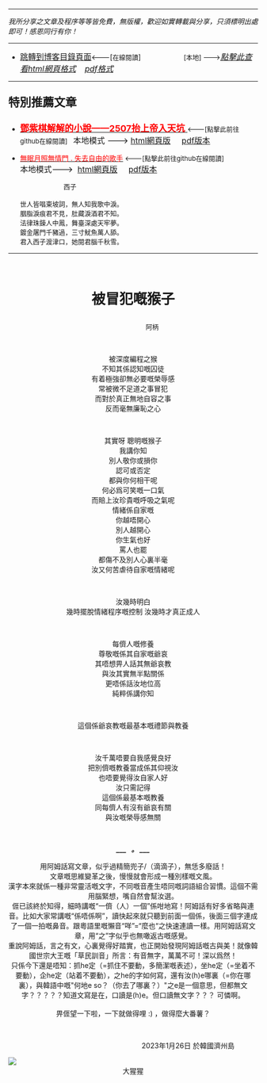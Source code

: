 ***
*我所分享之文章及程序等等皆免費，無版權，歡迎如實轉載與分享，只須標明出處即可！感恩同行有你！* 
****
- [<font size=3>跳轉到博客目錄頁面</font>](../../tableOfContent.md)<---[<font size=2>在線閱讀</font>]&nbsp;&nbsp; &nbsp; &nbsp; &nbsp; &nbsp; &nbsp; &nbsp; &nbsp; &nbsp;&nbsp; &nbsp;  <font size=2> [本地] ---></font><font size=3>[*_點擊此查看html網頁格式_*](../../tableOfContent.html)&nbsp; &nbsp; [*_pdf格式_*](../../tableOfContent.md.pdf)</font>
****

### <p style="font-size: 23px; font-weight:900;">特別推薦文章</p>

- [<font size=4 color=red>**鄧紫棋解解的小說——2507抬上帝入天坑** </font>](https://github.com/brianwchh/worldofheart/blob/main/md_and_html/鄧紫棋解解的小說——2507抬上帝入天坑.md)<font size=2><---[點擊此前往github在線閱讀]</font>&nbsp;&nbsp;  <font size=3>本地模式 --->&nbsp;[html網頁版](../../md_and_html/鄧紫棋解解的小說——2507抬上帝入天坑.html) &nbsp;&nbsp;&nbsp; [pdf版本](../../md_and_html/鄧紫棋解解的小說——2507抬上帝入天坑.md.pdf) </font>  

- [<font color=red>無眠月照無情門 . 失去自由的歌手</font>](https://github.com/brianwchh/worldofheart/blob/main/md_and_html/%E7%84%A1%E7%9C%A0%E6%9C%88%E7%85%A7%E7%84%A1%E6%83%85%E9%96%80.md)<font size=2> <---[點擊此前往github在線閱讀]</font> &nbsp;&nbsp;&nbsp;&nbsp;&nbsp;&nbsp;&nbsp;&nbsp;&nbsp;&nbsp;&nbsp;&nbsp;&nbsp;&nbsp;&nbsp; <font size=3>本地模式---> &nbsp;[html網頁版](../../md_and_html/無眠月照無情門.html) &nbsp;&nbsp;&nbsp; [pdf版本](../../md_and_html/無眠月照無情門.md.pdf) </font>

    <p><font size=2>&nbsp; &nbsp; &nbsp; &nbsp; &nbsp; &nbsp; &nbsp; &nbsp; &nbsp; &nbsp; &nbsp; &nbsp; 西子</br></br>世人皆唱東坡詞，無人知我歌中淚。</br>胭脂淚痕君不見，肚藏淚酒君不知。</br>法律珠鍊人中鳳，舞臺深處天牢夢。</br>鍍金屠門千豬過，三寸魷魚萬人舔。</br>君入西子渡津口，她閱君腦千秋雪。</font></p>
    

****

</br>

# <p align="center" > **被冒犯嘅猴子** </p> 

<p align="center" style="font-size: small;">&nbsp;&nbsp;&nbsp;&nbsp;&nbsp;&nbsp;&nbsp;&nbsp;&nbsp;&nbsp;&nbsp;&nbsp;&nbsp;&nbsp;&nbsp;&nbsp;&nbsp;&nbsp;&nbsp;&nbsp; 阿柄</p>


<div align="center"> <!-- div_1-->

<p align="center"> 
  

</br>

被深度編程之猴   
不知其係認知嘅囚徒  
有着極強卻無必要嘅榮辱感  
常被微不足道之事冒犯   
而對於真正無地自容之事   
反而毫無廉恥之心   

</br>

其實呀 聰明嘅猴子   
我講你知   
別人敬你或損你  
認可或否定  
都與你何相干呢   
何必爲可笑嘅一口氣   
而賠上汝珍貴嘅呼吸之氣呢    
情緒係自家嘅   
你越唔開心  
別人越開心   
你生氣也好  
罵人也罷  
都傷不及別人心裏半毫   
汝又何苦虐待自家嘅情緒呢  


</br>

汝幾時明白  
幾時擺脫情緒程序嘅控制 
汝幾時才真正成人  
 

</br>

每儕人嘅修養  
尊敬嘅係其自家嘅爺哀   
其唔想畀人話其無爺哀教    
與汝其實無半點關係   
更唔係話汝地位高   
純粹係講你知  

</br>

這個係爺哀教嘅最基本嘅禮節與教養

</br>

汝千萬唔要自我感覺良好   
把別儕嘅教養當成係其仰視汝   
也唔要覺得汝自家人好   
汝只需記得   
這個係最基本嘅教養  
同每儕人有沒有爺哀有關   
與汝嘅榮辱感無關   

</br>


***___  &nbsp; 。 ___***

用阿姆話寫文章，似乎過精簡兜子/（滴滴子），無恁多廢話！</br>文章嘅思維變革之後，慢慢就會形成一種別樣嘅文風。</br> 漢字本來就係一種非常靈活嘅文字，不同嘅音產生唔同嘅詞語組合習慣。這個不需用腦緊想，嘴自然會幫汝選。</br> 𠊎已該終於知得，細時講嘅“一儕（人）一個”係咁地寫！阿姆話有好多省略與連音。比如大家常講嘅“係唔係啊”，讀快起來就只聽到前面一個係，後面三個字連成了一個一拍嘅鼻音。跟粵語里嘅懶音“咩”=“麼也“之快速連讀一樣。用阿姆話寫文章，用“之”字似乎也無噉返古嘅感覺。</br> 重說阿姆話，言之有文，心裏覺得好踏實，也正開始發現阿姆話嘅古與美！就像韓國世宗大王嘅「草民訓音」所言：有音無字，萬萬不可！深以爲然！</br> 只係今下還是唔知：抓he定（=抓住不要動，多簡潔嘅表述），坐he定（=坐着不要動），企he定（站着不要動），之he的字如何寫，還有汝(h)e哪裏（=你在哪裏），與韓語中嘅"何地e so？（你去了哪裏？）"之e是一個意思，但都無文字？？？？？知道文寫是在，口讀是(h)e。但口讀無文字？？？ 可憐啊。
</br></br> 畀𠊎望一下啦，一下就做得哩 :) ，做得麼大番薯？


</br>


</p>



<p align="right"> 2023年1月26日 於韓國濟州島 &nbsp;&nbsp;&nbsp;&nbsp;&nbsp;&nbsp;&nbsp;&nbsp;&nbsp;&nbsp;&nbsp; </p>  
</div> <!-- end of div_1-->

<div align="center" >

 

</div>




<!-- image area, flex to make it center,it may not work for github, for html and pdf rendering only -->
<div align="center" style="page-break-inside: avoid; margin-top:1px; margin-bottom:1px;"> <!-- pictureWrapper_div add this only to make the bendan github understand -->
  <div class="ImageWrapperFlex" >
   <div class="FlexSide"  ></div>
   <image class="FlexImage"   src='./images/gx1.jpeg'/>
   <div class="FlexSide" ></div>
  </div>
  <p align="center" style="margin:0px;">  大猩猩 </p> 
</div> <!-- end pictureWrapper_div -->




</br>
</br>

<style>

.ImageWrapperFlex {
    display: flex; 
    flex-direction: row; 
    margin-top: 1px; 
    margin-bottom: 1px;

    width: 100% ;
}

.FlexSide {
    flex-basis: 0px ;
    flex:1;

}



/* large device screen 設置熒幕顯示圖片大小（電腦等大型屏幕）*/
@media only screen and (min-width: 600px) {

    .FlexImage {
        flex-basis: 600px ;
        flex:0;    
        height:auto; 
        max-width: 600px;
        min-width: 600px;
     
    }

}

 /* small device screen 設置熒幕顯示圖片大小（平板手機等屏幕）*/
@media only screen and (max-width: 600px) {
    
    .FlexImage {
        flex-basis: 600px ;
        flex:1;
        height:auto; 
     
    }

}

/* style for print !important 設置打印圖片大小*/
@media print {

    .FlexImage {
        flex-basis: 500px ;
        flex:0;    
        height:auto; 
        max-width: 500px;
        min-width: 500px;
     
    }
}


</style>
